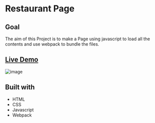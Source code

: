# Restaurant Page

## Goal 
The aim of this Project is to make a Page using javascript to load all the contents and use webpack to bundle the files.

## [Live Demo](https://satogo1.github.io/restaurant-page/)
![image](https://user-images.githubusercontent.com/85353835/187683164-c764cdcf-0ecd-436c-b953-fe58fac408b8.png)

## Built with
- HTML
- CSS
- Javascript
- Webpack
